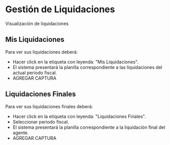 # Gestión de Liquidaciones

Visualización de liquidaciones

## Mis Liquidaciones

Para ver sus liquidaciones deberá:

 * Hacer click en la etiqueta con leyenda: "Mis Liquidaciones".
 * El sistema presentará la planilla correspondiente a las liquidaciones del actual periodo fiscal.
* AGREGAR CAPTURA

## Liquidaciones Finales

Para ver sus liquidaciones finales deberá:

 * Hacer click en la etiqueta con leyenda: "Liquidaciones Finales".
 * Seleccionar periodo fiscal.
 * El sistema presentará la planilla correspondiente a la liquidación final del agente.
 * AGREGAR CAPTURA
